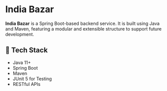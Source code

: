 # India Bazar

**India Bazar** is a Spring Boot-based backend service. It is built using Java and Maven, featuring a modular and extensible structure to support future development.

## 🧰 Tech Stack

- Java 11+
- Spring Boot
- Maven
- JUnit 5 for Testing
- RESTful APIs

